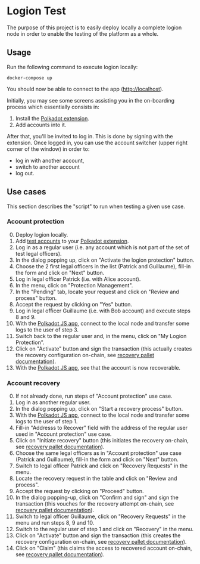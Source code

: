# Logion Test

The purpose of this project is to easily deploy locally a complete logion node in order to enable the testing of the
platform as a whole.

## Usage

Run the following command to execute logion locally:

    docker-compose up

You should now be able to connect to the app ([http://localhost](http://localhost)).

Initially, you may see some screens assisting you in the on-boarding process which essentially consists in:

1. Install the [Polkadot extension](https://polkadot.js.org/extension/).
2. Add accounts into it.

After that, you'll be invited to log in. This is done by signing with the extension. Once logged in, you can use the
account switcher (upper right corner of the window) in order to:

- log in with another account,
- switch to another account
- log out.

## Use cases

This section describes the "script" to run when testing a given use case.

### Account protection

0. Deploy logion locally.
1. Add [test accounts](https://github.com/logion-network/logion-wallet#test-users) to your [Polkadot extension](https://polkadot.js.org/extension/).
2. Log in as a regular user (i.e. any account which is not part of the set of test legal officers).
3. In the dialog popping up, click on "Activate the logion protection" button.
4. Choose the 2 first legal officers in the list (Patrick and Guillaume), fill-in the form and click on "Next" button.
5. Log in legal officer Patrick (i.e. with Alice account).
6. In the menu, click on "Protection Management".
7. In the "Pending" tab, locate your request and click on "Review and process" button.
8. Accept the request by clicking on "Yes" button.
0. Log in legal officer Guillaume (i.e. with Bob account) and execute steps 8 and 9.
10. With the [Polkadot JS app](https://polkadot.js.org/apps), connect to the local node and transfer some logs to the
    user of step 3.
11. Switch back to the regular user and, in the menu, click on "My Logion Protection".
12. Click on "Activate" button and sign the transaction (this actually creates the recovery configuration on-chain,
    see [recovery pallet documentation](https://github.com/paritytech/substrate/blob/master/frame/recovery/src/lib.rs)).
13. With the [Polkadot JS app](https://polkadot.js.org/apps), see that the account is now recoverable.

### Account recovery

0. If not already done, run steps of "Account protection" use case.
1. Log in as another regular user.
2. In the dialog popping up, click on "Start a recovery process" button.
3. With the [Polkadot JS app](https://polkadot.js.org/apps), connect to the local node and transfer some logs to the
    user of step 1.
4. Fill-in "Addresss to Recover" field with the address of the regular user used in "Account protection" use case.
5. Click on "Initiate recovery" button (this initiates the recovery on-chain,
    see [recovery pallet documentation](https://github.com/paritytech/substrate/blob/master/frame/recovery/src/lib.rs)).
6. Choose the same legal officers as in "Account protection" use case (Patrick and Guillaume), fill-in the form and click on "Next" button.
7. Switch to legal officer Patrick and click on "Recovery Requests" in the menu.
8. Locate the recovery request in the table and click on "Review and process".
9. Accept the request by clicking on "Proceed" button.
10. In the dialog popping-up, click on "Confirm and sign" and sign the transaction (this vouches for the recovery attempt on-chain,
    see [recovery pallet documentation](https://github.com/paritytech/substrate/blob/master/frame/recovery/src/lib.rs)).
11. Switch to legal officer Guillaume, click on "Recovery Requests" in the menu and run steps 8, 9 and 10.
12. Switch to the regular user of step 1 and click on "Recovery" in the menu.
13. Click on "Activate" button and sign the transaction (this creates the recovery configuration on-chain,
    see [recovery pallet documentation](https://github.com/paritytech/substrate/blob/master/frame/recovery/src/lib.rs)).
13. Click on "Claim" (this claims the access to recovered account on-chain,
    see [recovery pallet documentation](https://github.com/paritytech/substrate/blob/master/frame/recovery/src/lib.rs)).

